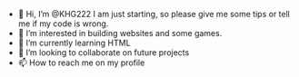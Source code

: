 - 👋 Hi, I’m @KHG222
I am just starting, so please give me some tips or tell me if my code is wrong.
- 👀 I’m interested in building websites and some games.
- 🌱 I’m currently learning HTML
- 💞️ I’m looking to collaborate on future projects
- 📫 How to reach me on my profile


<!---
KHG222/KHG222 is a ✨ special ✨ repository because its `README.md` (this file) appears on your GitHub profile.
You can click the Preview link to take a look at your changes.
--->
